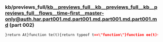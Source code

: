 ### kb/previews_full/kb__previews_full__kb__previews_full__kb__previews_full__flows__time-first__master-only@auth.har.part001.md.part001.md.part001.md.part001.md (part 002)

```md
}return At}function te(t){return typeof t==\"function\"}function ee(t){return typeof t==\"number\"}var Et=!1;if(typeof window<\"u\")try{let t=Object.d
```

```
